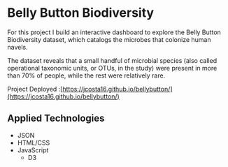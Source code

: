 # Belly Button Biodiversity

For this project I build an interactive dashboard to explore the Belly Button Biodiversity dataset, which catalogs the microbes that colonize human navels.

The dataset reveals that a small handful of microbial species (also called operational taxonomic units, or OTUs, in the study) were present in more than 70% of people, while the rest were relatively rare.

Project Deployed :[https://jcosta16.github.io/bellybutton/](https://jcosta16.github.io/bellybutton/)

## Applied Technologies
* JSON
* HTML/CSS
* JavaScript
  - D3 
